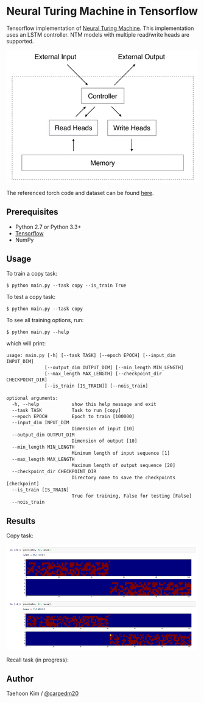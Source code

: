 Neural Turing Machine in Tensorflow
===================================

Tensorflow implementation of [Neural Turing Machine](http://arxiv.org/abs/1410.5401). This implementation uses an LSTM controller. NTM models with multiple read/write heads are supported.

![alt_tag](NTM.gif)

The referenced torch code and dataset can be found [here](https://github.com/kaishengtai/torch-ntm).


Prerequisites
-------------

- Python 2.7 or Python 3.3+
- [Tensorflow](https://www.tensorflow.org/)
- NumPy


Usage
-----

To train a copy task:

    $ python main.py --task copy --is_train True

To test a copy task:

    $ python main.py --task copy

To see all training options, run:

    $ python main.py --help

which will print:

    usage: main.py [-h] [--task TASK] [--epoch EPOCH] [--input_dim INPUT_DIM]
                  [--output_dim OUTPUT_DIM] [--min_length MIN_LENGTH]
                  [--max_length MAX_LENGTH] [--checkpoint_dir CHECKPOINT_DIR]
                  [--is_train [IS_TRAIN]] [--nois_train]

    optional arguments:
      -h, --help            show this help message and exit
      --task TASK           Task to run [copy]
      --epoch EPOCH         Epoch to train [100000]
      --input_dim INPUT_DIM
                            Dimension of input [10]
      --output_dim OUTPUT_DIM
                            Dimension of output [10]
      --min_length MIN_LENGTH
                            Minimum length of input sequence [1]
      --max_length MAX_LENGTH
                            Maximum length of output sequence [20]
      --checkpoint_dir CHECKPOINT_DIR
                            Directory name to save the checkpoints [checkpoint]
      --is_train [IS_TRAIN]
                            True for training, False for testing [False]
      --nois_train


Results
-------

Copy task:

![alt_tag](result_15_12_31.png)

Recall task (in progress):



Author
------

Taehoon Kim / [@carpedm20](http://carpedm20.github.io/)
